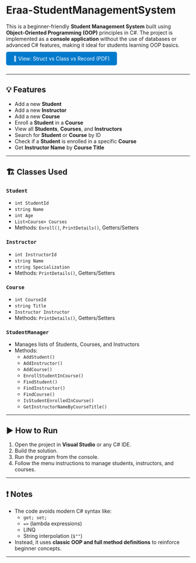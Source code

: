 # Eraa-StudentManagementSystem

This is a beginner-friendly **Student Management System** built using **Object-Oriented Programming (OOP)** principles in C#. The project is implemented as a **console application** without the use of databases or advanced C# features, making it ideal for students learning OOP basics.
<a href="./struct_vs_class_or_record.pdf" style="display:inline-block;background-color:#007acc;color:#fff;padding:10px 20px;text-decoration:none;border-radius:5px;margin:10px 0;" target="_blank">📄 View: Struct vs Class vs Record (PDF)</a>

---

## 💡 Features

- Add a new **Student**
- Add a new **Instructor**
- Add a new **Course**
- Enroll a **Student** in a **Course**
- View all **Students**, **Courses**, and **Instructors**
- Search for **Student** or **Course** by ID
- Check if a **Student** is enrolled in a specific **Course**
- Get **Instructor Name** by **Course Title**

---

## 🏗️ Classes Used

### `Student`
- `int StudentId`
- `string Name`
- `int Age`
- `List<Course> Courses`
- Methods: `Enroll()`, `PrintDetails()`, Getters/Setters

### `Instructor`
- `int InstructorId`
- `string Name`
- `string Specialization`
- Methods: `PrintDetails()`, Getters/Setters

### `Course`
- `int CourseId`
- `string Title`
- `Instructor Instructor`
- Methods: `PrintDetails()`, Getters/Setters

### `StudentManager`
- Manages lists of Students, Courses, and Instructors
- Methods:
  - `AddStudent()`
  - `AddInstructor()`
  - `AddCourse()`
  - `EnrollStudentInCourse()`
  - `FindStudent()`
  - `FindInstructor()`
  - `FindCourse()`
  - `IsStudentEnrolledInCourse()`
  - `GetInstructorNameByCourseTitle()`

---

## ▶️ How to Run

1. Open the project in **Visual Studio** or any C# IDE.
2. Build the solution.
3. Run the program from the console.
4. Follow the menu instructions to manage students, instructors, and courses.

---

## ❗ Notes

- The code avoids modern C# syntax like:
  - `get; set;`
  - `=>` (lambda expressions)
  - LINQ
  - String interpolation (`$""`)
- Instead, it uses **classic OOP and full method definitions** to reinforce beginner concepts.

---
